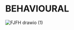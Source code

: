 #  BEHAVIOURAL

![FJFH drawio (1)](https://user-images.githubusercontent.com/101009958/164982106-199c8d9a-5b49-4f12-8c52-7b0e1c4c103e.png)
